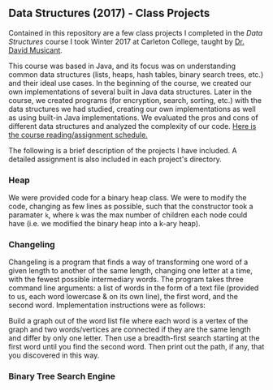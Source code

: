 ## Data Structures (2017) - Class Projects

Contained in this repository are a few class projects I completed in the *Data Structures* course I took Winter 2017 at Carleton College, taught by [Dr. David Musicant](https://apps.carleton.edu/profiles/dmusicant/).

This course was based in Java, and its focus was on understanding common data structures (lists, heaps, hash tables, binary search trees, etc.) and their ideal use cases. In the beginning of the course, we created our own implementations of several built in Java data structures. Later in the course, we created programs (for encryption, search, sorting, etc.) with the data structures we had studied, creating our own implementations as well as using built-in Java implementations. We evaluated the pros and cons of different data structures and analyzed the complexity of our code. [Here is the course reading/assignment schedule.](https://www.cs.carleton.edu/faculty/dmusican/cs201/schedule.html)

The following is a brief description of the projects I have included. A detailed assignment is also included in each project's directory.

### Heap

We were provided code for a binary heap class. We were to modify the code, changing as few lines as possible, such that the constructor took a paramater `k`, where `k` was the max number of children each node could have (i.e. we modified the binary heap into a k-ary heap).

### Changeling

Changeling is a program that finds a way of transforming one word of a given length to another of the same length, changing one letter at a time, with the fewest possible intermediary words. The program takes three command line arguments: a list of words in the form of a text file (provided to us, each word lowercase & on its own line), the first word, and the second word. Implementation instructions were as follows: 
>
Build a graph out of the word list file where each word is a vertex of the graph and two words/vertices are connected if they are the same length and differ by only one letter. Then use a breadth-first search starting at the first word until you find the second word. Then print out the path, if any, that you discovered in this way.

### Binary Tree Search Engine
